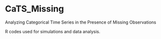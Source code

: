 # CaTS_Missing
Analyzing Categorical Time Series in the Presence of Missing Observations

R codes used for simulations and data analysis.
